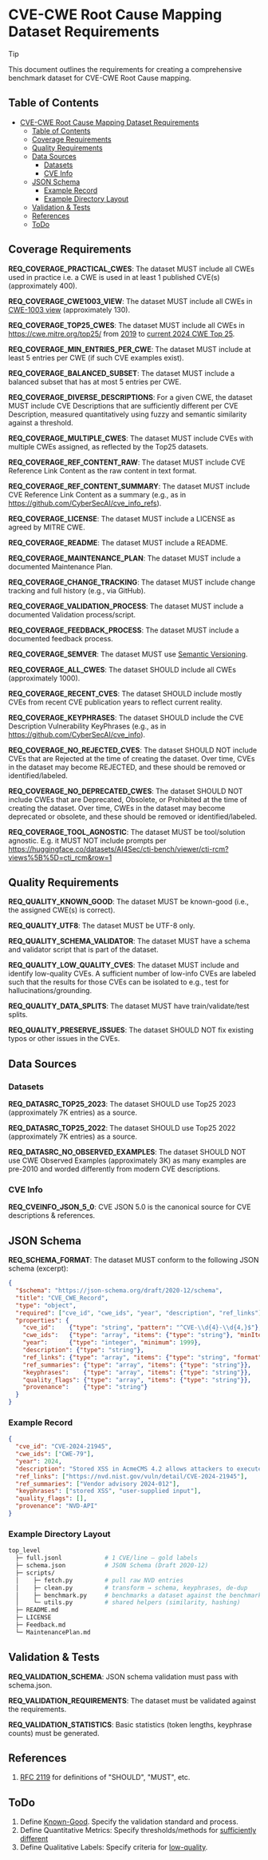 # CVE-CWE Root Cause Mapping Dataset Requirements

> [!TIP]
> This document outlines the requirements for creating a comprehensive benchmark dataset for CVE-CWE Root Cause mapping.

## Table of Contents

- [CVE-CWE Root Cause Mapping Dataset Requirements](#cve-cwe-root-cause-mapping-dataset-requirements)
  - [Table of Contents](#table-of-contents)
  - [Coverage Requirements](#coverage-requirements)
  - [Quality Requirements](#quality-requirements)
  - [Data Sources](#data-sources)
    - [Datasets](#datasets)
    - [CVE Info](#cve-info)
  - [JSON Schema](#json-schema)
    - [Example Record](#example-record)
    - [Example Directory Layout](#example-directory-layout)
  - [Validation \& Tests](#validation--tests)
  - [References](#references)
  - [ToDo](#todo)

## Coverage Requirements

<a id="REQ_COVERAGE_PRACTICAL_CWES"></a>**REQ_COVERAGE_PRACTICAL_CWES**: The dataset MUST include all CWEs used in practice i.e. a CWE is used in at least 1 published CVE(s) (approximately 400).

<a id="REQ_COVERAGE_CWE1003_VIEW"></a>**REQ_COVERAGE_CWE1003_VIEW**: The dataset MUST include all CWEs in [CWE-1003 view](https://cwe.mitre.org/data/definitions/1003.html) (approximately 130).

<a id="REQ_COVERAGE_TOP25_CWES"></a>**REQ_COVERAGE_TOP25_CWES**: The dataset MUST include all CWEs in https://cwe.mitre.org/top25/ from [2019](https://cwe.mitre.org/top25/archive/) to [current 2024 CWE Top 25](https://cwe.mitre.org/top25/index.html).

<a id="REQ_COVERAGE_MIN_ENTRIES_PER_CWE"></a>**REQ_COVERAGE_MIN_ENTRIES_PER_CWE**: The dataset MUST include at least 5 entries per CWE (if such CVE examples exist).

<a id="REQ_COVERAGE_BALANCED_SUBSET"></a>**REQ_COVERAGE_BALANCED_SUBSET**: The dataset MUST include a balanced subset that has at most 5 entries per CWE.

<a id="REQ_COVERAGE_DIVERSE_DESCRIPTIONS"></a>**REQ_COVERAGE_DIVERSE_DESCRIPTIONS**: For a given CWE, the dataset MUST include CVE Descriptions that are sufficiently different per CVE Description, measured quantitatively using fuzzy and semantic similarity against a threshold.

<a id="REQ_COVERAGE_MULTIPLE_CWES"></a>**REQ_COVERAGE_MULTIPLE_CWES**: The dataset MUST include CVEs with multiple CWEs assigned, as reflected by the Top25 datasets.

<a id="REQ_COVERAGE_REF_CONTENT_RAW"></a>**REQ_COVERAGE_REF_CONTENT_RAW**: The dataset MUST include CVE Reference Link Content as the raw content in text format.

<a id="REQ_COVERAGE_REF_CONTENT_SUMMARY"></a>**REQ_COVERAGE_REF_CONTENT_SUMMARY**: The dataset MUST include CVE Reference Link Content as a summary (e.g., as in https://github.com/CyberSecAI/cve_info_refs).

<a id="REQ_COVERAGE_LICENSE"></a>**REQ_COVERAGE_LICENSE**: The dataset MUST include a LICENSE as agreed by MITRE CWE.

<a id="REQ_COVERAGE_README"></a>**REQ_COVERAGE_README**: The dataset MUST include a README.

<a id="REQ_COVERAGE_MAINTENANCE_PLAN"></a>**REQ_COVERAGE_MAINTENANCE_PLAN**: The dataset MUST include a documented Maintenance Plan.

<a id="REQ_COVERAGE_CHANGE_TRACKING"></a>**REQ_COVERAGE_CHANGE_TRACKING**: The dataset MUST include change tracking and full history (e.g., via GitHub).

<a id="REQ_COVERAGE_VALIDATION_PROCESS"></a>**REQ_COVERAGE_VALIDATION_PROCESS**: The dataset MUST include a documented Validation process/script.

<a id="REQ_COVERAGE_FEEDBACK_PROCESS"></a>**REQ_COVERAGE_FEEDBACK_PROCESS**: The dataset MUST include a documented feedback process.

<a id="REQ_COVERAGE_SEMVER"></a>**REQ_COVERAGE_SEMVER**: The dataset MUST use [Semantic Versioning](https://semver.org/).

<a id="REQ_COVERAGE_ALL_CWES"></a>**REQ_COVERAGE_ALL_CWES**: The dataset SHOULD include all CWEs (approximately 1000).

<a id="REQ_COVERAGE_RECENT_CVES"></a>**REQ_COVERAGE_RECENT_CVES**: The dataset SHOULD include mostly CVEs from recent CVE publication years to reflect current reality.

<a id="REQ_COVERAGE_KEYPHRASES"></a>**REQ_COVERAGE_KEYPHRASES**: The dataset SHOULD include the CVE Description Vulnerability KeyPhrases (e.g., as in https://github.com/CyberSecAI/cve_info).

<a id="REQ_COVERAGE_NO_REJECTED_CVES"></a>**REQ_COVERAGE_NO_REJECTED_CVES**: The dataset SHOULD NOT include CVEs that are Rejected at the time of creating the dataset. Over time, CVEs in the dataset may become REJECTED, and these should be removed or identified/labeled.

<a id="REQ_COVERAGE_NO_DEPRECATED_CWES"></a>**REQ_COVERAGE_NO_DEPRECATED_CWES**: The dataset SHOULD NOT include CWEs that are Deprecated, Obsolete, or Prohibited at the time of creating the dataset. Over time, CWEs in the dataset may become deprecated or obsolete, and these should be removed or identified/labeled.

<a id="REQ_COVERAGE_TOOL_AGNOSTIC"></a>**REQ_COVERAGE_TOOL_AGNOSTIC**: The dataset MUST be tool/solution agnostic. E.g. it MUST NOT include prompts per https://huggingface.co/datasets/AI4Sec/cti-bench/viewer/cti-rcm?views%5B%5D=cti_rcm&row=1

## Quality Requirements

<a id="REQ_QUALITY_KNOWN_GOOD"></a>**REQ_QUALITY_KNOWN_GOOD**: The dataset MUST be known-good (i.e., the assigned CWE(s) is correct).

<a id="REQ_QUALITY_UTF8"></a>**REQ_QUALITY_UTF8**: The dataset MUST be UTF-8 only.

<a id="REQ_QUALITY_SCHEMA_VALIDATOR"></a>**REQ_QUALITY_SCHEMA_VALIDATOR**: The dataset MUST have a schema and validator script that is part of the dataset.

<a id="REQ_QUALITY_LOW_QUALITY_CVES"></a>**REQ_QUALITY_LOW_QUALITY_CVES**: The dataset MUST include and identify low-quality CVEs. A sufficient number of low-info CVEs are labeled such that the results for those CVEs can be isolated to e.g., test for hallucinations/grounding.

<a id="REQ_QUALITY_DATA_SPLITS"></a>**REQ_QUALITY_DATA_SPLITS**: The dataset MUST have train/validate/test splits.

<a id="REQ_QUALITY_PRESERVE_ISSUES"></a>**REQ_QUALITY_PRESERVE_ISSUES**: The dataset SHOULD NOT fix existing typos or other issues in the CVEs.

## Data Sources

### Datasets

<a id="REQ_DATASRC_TOP25_2023"></a>**REQ_DATASRC_TOP25_2023**: The dataset SHOULD use Top25 2023 (approximately 7K entries) as a source.

<a id="REQ_DATASRC_TOP25_2022"></a>**REQ_DATASRC_TOP25_2022**: The dataset SHOULD use Top25 2022 (approximately 7K entries) as a source.

<a id="REQ_DATASRC_NO_OBSERVED_EXAMPLES"></a>**REQ_DATASRC_NO_OBSERVED_EXAMPLES**: The dataset SHOULD NOT use CWE Observed Examples (approximately 3K) as many examples are pre-2010 and worded differently from modern CVE descriptions.

### CVE Info

<a id="REQ_CVEINFO_JSON_5_0"></a>**REQ_CVEINFO_JSON_5_0**: CVE JSON 5.0 is the canonical source for CVE descriptions & references.

## JSON Schema

<a id="REQ_SCHEMA_FORMAT"></a>**REQ_SCHEMA_FORMAT**: The dataset MUST conform to the following JSON schema (excerpt):

```json
{
  "$schema": "https://json-schema.org/draft/2020-12/schema",
  "title": "CVE_CWE_Record",
  "type": "object",
  "required": ["cve_id", "cwe_ids", "year", "description", "ref_links"],
  "properties": {
    "cve_id":    {"type": "string", "pattern": "^CVE-\\d{4}-\\d{4,}$"},
    "cwe_ids":   {"type": "array", "items": {"type": "string"}, "minItems": 1},
    "year":      {"type": "integer", "minimum": 1999},
    "description": {"type": "string"},
    "ref_links": {"type": "array", "items": {"type": "string", "format": "uri"}},
    "ref_summaries": {"type": "array", "items": {"type": "string"}},
    "keyphrases":    {"type": "array", "items": {"type": "string"}},
    "quality_flags": {"type": "array", "items": {"type": "string"}},
    "provenance":    {"type": "string"}
  }
}
```

### Example Record

```json
{
  "cve_id": "CVE-2024-21945",
  "cwe_ids": ["CWE-79"],
  "year": 2024,
  "description": "Stored XSS in AcmeCMS 4.2 allows attackers to execute arbitrary JavaScript via the title field…",
  "ref_links": ["https://nvd.nist.gov/vuln/detail/CVE-2024-21945"],
  "ref_summaries": ["Vendor advisory 2024‑012"],
  "keyphrases": ["stored XSS", "user‑supplied input"],
  "quality_flags": [],
  "provenance": "NVD‑API"
}
```

### Example Directory Layout

```bash
top_level
  ├─ full.jsonl            # 1 CVE/line – gold labels
  ├─ schema.json           # JSON Schema (Draft 2020‑12)
  ├─ scripts/
  │    ├─ fetch.py         # pull raw NVD entries
  │    ├─ clean.py         # transform → schema, keyphrases, de‑dup
  │    ├─ benchmark.py     # benchmarks a dataset against the benchmark
  │    └─ utils.py         # shared helpers (similarity, hashing)
  ├─ README.md
  ├─ LICENSE
  ├─ Feedback.md
  └─ MaintenancePlan.md
```

## Validation & Tests

<a id="REQ_VALIDATION_SCHEMA"></a>**REQ_VALIDATION_SCHEMA**: JSON schema validation must pass with schema.json.

<a id="REQ_VALIDATION_REQUIREMENTS"></a>**REQ_VALIDATION_REQUIREMENTS**: The dataset must be validated against the requirements.

<a id="REQ_VALIDATION_STATISTICS"></a>**REQ_VALIDATION_STATISTICS**: Basic statistics (token lengths, keyphrase counts) must be generated.

## References

1. [RFC 2119](https://www.rfc-editor.org/rfc/rfc2119) for definitions of "SHOULD", "MUST", etc.

## ToDo
1. Define [Known-Good](#REQ_QUALITY_KNOWN_GOOD). Specify the validation standard and process.
2. Define Quantitative Metrics: Specify thresholds/methods for [sufficiently different](#REQ_COVERAGE_DIVERSE_DESCRIPTIONS)
3. Define Qualitative Labels: Specify criteria for [low-quality](#REQ_QUALITY_LOW_QUALITY_CVES).